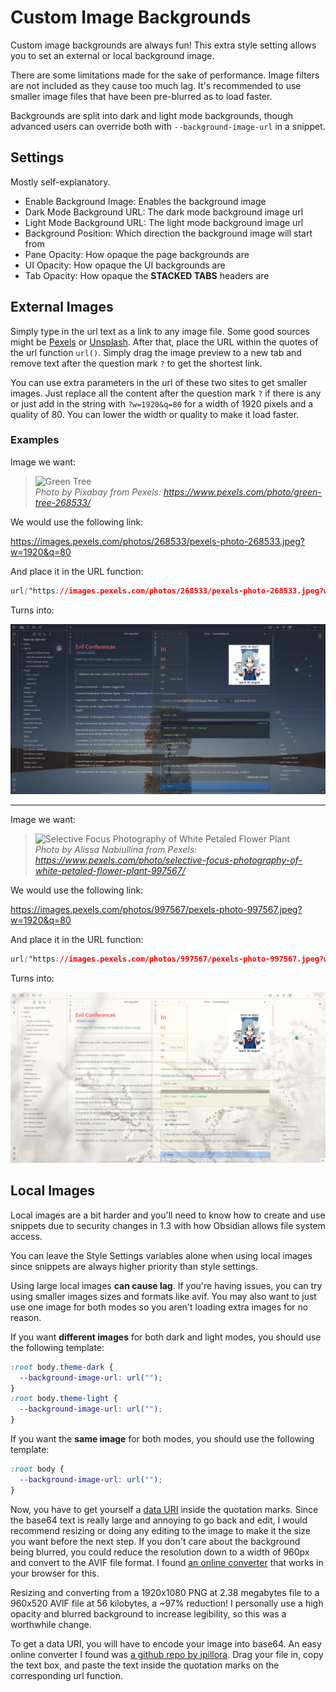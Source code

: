 # Custom Image Backgrounds

Custom image backgrounds are always fun! This extra style setting allows you to set an external or local background image.

There are some limitations made for the sake of performance. Image filters are not included as they cause too much lag. It's recommended to use smaller image files that have been pre-blurred as to load faster.

Backgrounds are split into dark and light mode backgrounds, though advanced users can override both with `--background-image-url` in a snippet.

## Settings

Mostly self-explanatory.

- Enable Background Image: Enables the background image
- Dark Mode Background URL: The dark mode background image url
- Light Mode Background URL: The light mode background image url
- Background Position: Which direction the background image will start from
- Pane Opacity: How opaque the page backgrounds are
- UI Opacity: How opaque the UI backgrounds are
- Tab Opacity: How opaque the **STACKED TABS** headers are

## External Images

Simply type in the url text as a link to any image file. Some good sources might be [Pexels](https://www.pexels.com/) or [Unsplash](https://unsplash.com/). After that, place the URL within the quotes of the url function `url()`. Simply drag the image preview to a new tab and remove text after the question mark `?` to get the shortest link.

You can use extra parameters in the url of these two sites to get smaller images. Just replace all the content after the question mark `?` if there is any or just add in the string with `?w=1920&q=80` for a width of 1920 pixels and a quality of 80. You can lower the width or quality to make it load faster.

### Examples

Image we want:

> ![Green Tree](https://images.pexels.com/photos/268533/pexels-photo-268533.jpeg?w=1920&q=80)  
> _Photo by Pixabay from Pexels: <https://www.pexels.com/photo/green-tree-268533/>_

We would use the following link:

<https://images.pexels.com/photos/268533/pexels-photo-268533.jpeg?w=1920&q=80>

And place it in the URL function:

```css
url("https://images.pexels.com/photos/268533/pexels-photo-268533.jpeg?w=1920&q=80")
```

Turns into:

![Theme dark with an image background](asssets/theme%20dark%20image.png)

---

Image we want:

> ![Selective Focus Photography of White Petaled Flower Plant](https://images.pexels.com/photos/997567/pexels-photo-997567.jpeg?w=1920&q=80)  
> _Photo by Alissa Nabiullina from Pexels: <https://www.pexels.com/photo/selective-focus-photography-of-white-petaled-flower-plant-997567/>_

We would use the following link:

<https://images.pexels.com/photos/997567/pexels-photo-997567.jpeg?w=1920&q=80>

And place it in the URL function:

```css
url("https://images.pexels.com/photos/997567/pexels-photo-997567.jpeg?w=1920&q=80")
```

Turns into:

![Theme light with an image background](asssets/theme%20light%20image.png)

## Local Images

Local images are a bit harder and you'll need to know how to create and use snippets due to security changes in 1.3 with how Obsidian allows file system access.

You can leave the Style Settings variables alone when using local images since snippets are always higher priority than style settings.

Using large local images **can cause lag**. If you're having issues, you can try using smaller images sizes and formats like avif. You may also want to just use one image for both modes so you aren't loading extra images for no reason.

If you want **different images** for both dark and light modes, you should use the following template:

<!-- prettier-ignore-start -->
```css
:root body.theme-dark {
  --background-image-url: url("");
}
:root body.theme-light {
  --background-image-url: url("");
}
```
<!-- prettier-ignore-end -->

If you want the **same image** for both modes, you should use the following template:

<!-- prettier-ignore-start -->
```css
:root body {
  --background-image-url: url("");
}
```
<!-- prettier-ignore-end -->

Now, you have to get yourself a [data URI](https://css-tricks.com/data-uris/) inside the quotation marks. Since the base64 text is really large and annoying to go back and edit, I would recommend resizing or doing any editing to the image to make it the size you want before the next step. If you don't care about the background being blurred, you could reduce the resolution down to a width of 960px and convert to the AVIF file format. I found [an online converter](https://avif.io/) that works in your browser for this.

Resizing and converting from a 1920x1080 PNG at 2.38 megabytes file to a 960x520 AVIF file at 56 kilobytes, a ~97% reduction! I personally use a high opacity and blurred background to increase legibility, so this was a worthwhile change.

To get a data URI, you will have to encode your image into base64. An easy online converter I found was [a github repo by jpillora](https://jpillora.com/base64-encoder/). Drag your file in, copy the text box, and paste the text inside the quotation marks on the corresponding url function.
